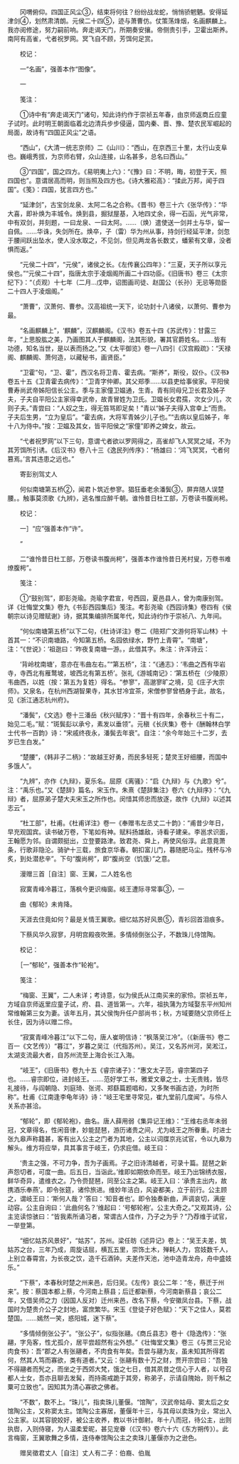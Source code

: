 <!-- { "loadSidebar": true } -->
　　冈喟俯仰。四国正风尘③，结束将何往？纷纷战龙蛇，悄悄骄魍魉。安得延津剑④，划然肃清朗。元侯二十四⑤，迹与萧曹仿。仗策荡烽烟，名画麒麟上。我亦阅修途，努力嗣前响。奔走谒天门，所期奏安攘。帝侧贵引手，卫霍出斯养。南阿有高雀，弋者祝罗网。冥飞自不顾，芳饵何足赏。

　　校记：

　　一“名画”，强善本作“图像”。

　　一

　　笺注：

　　①诗中有“奔走谒天门”诸句，知此诗约作于崇祯五年春，由京师返商丘应童子试时。此时明王朝面临着北边清兵步步侵逼，国内秦、晋、豫、楚农民军崛起的局面，故诗有“四国正风尘”之语。

　　“西山”，《大清一统志京师》二《山川》：“西山，在京西三十里，太行山支阜也。巍峨秀拔，为京师右臂，众山连接，山名甚多，总名曰西山。”

　　③“四国”，国之四方。《易明夷上六》：“《豫》曰：不明，晦，初登于天，照四国也”。意谓居高而明，则当照及四方也。《诗大雅崧高》：“揉此万邦，闻于四国”。《笺》：四国，犹言四方也。”

　　“延津剑”，古宝剑龙泉、太阿二名之合称。《晋书》卷三十六《张华传》：“华大喜，即补焕为丰城令。焕到县，掘狱屋基，入地四丈余，得一石函，光气非常，中有双剑，并刻题，一曰龙泉、一曰太阿。……（焕）遣使送一剑并土与华，留一自佩。……华诛，失剑所在。焕卒，子（雷）华为州从事，持剑行经延平津，剑忽于腰间跃出坠水，使人没水取之，不见剑，但见两龙各长数丈，蟠萦有文章，没者惧而返。”

　　“元侯二十四”，“元侯”，诸侯之长。《左传襄公四年》：“三夏，天子所以享元侯也。”“元侯二十四”，指唐太宗于凌烟阁所画二十四功臣。《旧唐书》卷三《太宗纪下》：“（贞观）十七年（二月…戊申，诏图画司徒、赵国公（长孙）无忌等勋臣二十四人于凌烟阁。”

　　“萧曹”，汉萧何、曹参。汉高祖统一天下，论功封十八诸侯，以萧何、曹参为最。

　　“名画麒麟上”，‘麒麟”，汉麒麟阁。《汉书》卷五十四《苏武传》：甘露三年，“上思股肱之美，乃画图其人于麒麟阁，法其形貌，署其官爵姓名。……皆有功德，知名当世，是以表而扬之。”又《太平御览》卷一八四引《汉宫殿疏》：“天禄阁、麒麟阁、萧何造，以藏秘书，画贤臣。”

　　“卫霍”句，“卫、霍”，西汉名将卫青、霍去病。“斯养”，斯役，奴仆。《汉书》卷五十五《卫青霍去病传》：“卫青字仲卿。其父郑季……以县吏给事侯家。平阳侯曹寿尚武帝姊阳信长公主。季与主家僮卫媪通，生青。青有同母兄卫长君及姊子夫，子夫自平阳公主家得幸武帝，故青冒姓为卫氏。卫媪长女君孺，次女少儿，次则子夫。”青尝曰：“人奴之生，得无笞骂即足矣！”青以“姊子夫得入宫幸上”而贵。子夫后生男，“立为皇后”。“霍去病，大将军青姊少儿子也。”“去病以皇后姊子，年十八为侍中。”按：卫媪及其女，皆平阳侯之“家僮”即养之婢女，故云。

　　“弋者祝罗网”以下三句，意谓弋者欲以罗网得之，高雀却飞人冥冥之域，不为其芳饵所引诱。《后汉书》卷八十三《逸民列传序》：“杨雄曰：‘鸿飞冥冥，弋者何篡焉。’言其违患之远也。”

　　寄彭别驾丈人

　　何似南塘第五桥②，闻君卜筑近参寥。猖狂垂老余潘鬓③，屏弃随人误楚腰。。触事莫须歌《九辨》，逃名惟应醉千朝。谁怜昔日杜工部，万卷读书腹尚枵。

　　校记：

　　一］“应”强善本作“许”。

　　“

　　二“谁怜昔日杜工部，万卷读书腹尚枵”，强善本作谁怜昔日羌村叟，万卷书难燎腹枵”。

　　笺注：

　　①“鼓别驾”，即彭尧瑜。尧瑜字君宣，号西园，夏邑县人，曾为南康别驾。详《壮悔堂文集》卷九《书彭西园集后》笺注。考彭尧瑜《西园诗集》卷四有《侯朝宗以诗见赠赋谢》诗，据其集编排所属年代，知此诗约作于崇祯八、九年间。

　　“何似南塘第五桥”以下二句，《杜诗详注》卷二《陪郑广文游何将军山林》十首其一：“不识南塘路，今知第五桥。名园依绿水，野竹上青霄”。“南塘”，注：“《世说》：‘祖逖曰：‘昨夜复南塘一游。，此借其字。朱注：许浑诗云：

　　‘背岭枕南塘’，意亦在韦曲左右。”“第五桥”，注：“《通志》：‘韦曲之西有华岩寺，寺西北有雁鹜坡，坡西北有第五桥’。张礼《游城南记》：‘第五桥在（少陵原）韦曲西，以姓（按：第五为复姓）得名。“参寥”，高邈寥旷之境，见《庄子大宗师》。又泉名，在杭州西湖智果寺，其水甘冷宜茶，宋僧参寥曾栖身于此，故名，见《浙江通志杭州府》。

　　“潘鬓”，《文选》卷十三潘岳《秋兴赋序》：“晋十有四年，余春秋三十有二，始见二毛。”赋：“斑鬓髟以承兮，素发以垂领”。元稹《长庆集》卷十《酬翰林白学士代书一百韵》诗：“宋戚终夜永，潘鬓去年衰”。自注：“余今年始三十二岁，去岁已生白发。”

　　“楚腰”，《韩非子二柄》：“故越王好勇，而民多轻死；楚灵王好细腰，而国中多饿人”。

　　“九辨”，亦作《九辩》，夏乐名。屈原《离骚》：“启《九辩》与《九歌》兮”。注：“禹乐也。”又《楚辞》篇名，宋玉作。朱熹《楚辞集注》卷六《九辩序》：“《九辩》者，屈原弟子楚大夫宋玉之所作也。闵惜其师忠而放逐，故作《九辩》以述其志云”。

　　“杜工部”，杜甫。《杜甫详注》卷一《奉赠韦左丞丈二十韵》：“甫昔少年日，早充观国宾。读书破万卷，下笔如有神。赋料扬雄敌，诗看子建亲。李邕求识面，王翰愿为邻。自谓颇挺出，立登要路津。致君尧、舜上，再使风俗淳。此意竟萧条，行歌非隐沦。骑驴十三载，旅食京华春。朝扣富儿门，暮随肥马尘。残杯与冷炙，到处潜悲辛”。下句“腹尚枵”，即“腹尚空（饥饿）”之意。

　　漫赠三首［自注］窗、王翼，二人姓名也

　　寂寞青峰冷暮江，落枫今更识梅窗。岐王遭际寻常事③，一

　　曲《郁轮》未肯降。

　　天涯去住竟如何？最是关情王翼歌。细忆姑苏好风景⑤，青衫回首泪痕多。

　　下蔡风华久寂寥，月明宫殿夜吹箫。多情倾倒张公子，不数珠儿侍馆陶。

　　校记：

　　［一“郁轮”，强善本作“轮袍”。

　　笺注：

　　“梅窗、王翼”，二人未详；考诗意，似为侯氏从江南买来的家伶。崇祯五年，方域自京师返里应童子试，府、县、道皆第一。六年，祖执蒲为方域娶东平州知州常维翰第三女为妻。该年五月，其父侯恂升任户部尚书；秋，方域要随父京师任上长住，因为诗以赠二伶。

　　“寂寞青峰冷暮江”以下二句，唐人崔明信诗：“枫落吴江冷”。（《新唐书》卷二百一《文艺传》）“暮江”，岁暮之吴江（代指苏州）。吴江，又名苏州河，吴淞江，太湖支流最大者，自苏州流至上海合长江入海。

　　“岐王”，《旧唐书》卷九十五《睿宗诸子》：“惠文太子范，睿宗第四子也。……睿宗即位，进封岐王。……范好学工书，雅爱文章之士，士无贵贱，皆尽礼接待，与阎朝隐、刘庭琦、张谔、郑繇篇题唱和，又多聚书画古迹，为时所称”。杜甫《江南逢李龟年诗》诗：“岐王宅里寻常见，崔九堂前几度闻”。与伶人关系亦甚洽。

　　“郁轮”，即《郁轮袍》，曲名。唐人薛用弱《集异记王维》：“王维右丞年未弱冠，文章得名，性闲音律，妙能琵琶，游历诸贵之间，尤为岐王之所眷重。时进士张九皋声称籍甚，客有出入公主之门者为其地，公主以词牒京兆试官，令以九皋为解头。维方将应举，具其事言于岐王，仍求庇借。岐王曰：

　　‘贵主之强，不可力争，吾为子画焉。子之旧诗清越者，可录十篇。琵琶之新声怨切者，可度一曲。后五日，当诣此。’维即如期依命而至。岐王乃出锦绣衣服，鲜华奇异，遣维衣之。乃令赍琵琶，同至公主之第。岐王入曰：‘承贵主出内，故携酒乐奉燕’。即令张筵，诸伶旅进。维妙年洁白，风姿都美，立于前行。公主顾之，谓岐王曰：‘斯何人哉？’答曰：‘知音者也’。即令独奏新曲，声调哀切，满座动容。公主自询曰：‘此曲何名？’维起曰：‘号郁轮袍’。公主大奇之。”又观其诗，公主览读惊骇曰：“皆我素所诵习者，常谓古人佳作，乃子之为乎？”乃荐维于试官，一举登第。

　　“细忆姑苏风景好”，“姑苏”，苏州。梁任昉《述异记》卷上：“吴王夫差，筑姑苏之台，三年乃成，周旋诘屈，横瓦五里，崇饰土木，殚耗人力，宫妓数千人，上别立春霄宫，为长夜之饮，造千石酒钟。夫差作天池，池中造青龙舟，舟中盛妓乐。”

　　“下蔡”，本春秋时楚之州来邑，后归吴。《左传》哀公二年：“冬，蔡迁于州来”。按：蔡国本都上蔡，今河南上蔡县；后迁都新蔡，今河南新蔡县；哀公二年，又借吴师之力（因国人反对）迁州来邑，改名下蔡，今安徽凤台县。下蔡，战国时为楚贵介公子之封地，富庶繁华。宋玉《登徒子好色赋》：“天下之佳人，莫若楚国。……嫣然一笑，惑阳城，迷下蔡”。

　　“多情倾倒张公子”。“张公子”，似指张翮。《商丘县志》卷十《隐逸传》：“张翮，字凫客，性尤孤介，居平尝超然有尘外想。”《壮悔堂文集》卷三《与贾三兄论肉食书》：吾“郡之人有张翮者，不肉食有年矣。吾尝与翮为友，虽未知其所得若何，然其人笃而寡欲，类有道者。”又云：张翮有数十万之财，贾开宗尝曰：“吾独不得翮者而髠之，而坐之于西郊大梵，饿之七日，借其夙昔之信心于人者，以号召都人士女，吾亦且聊去发髯，而持斋戒跪于其旁，称弟子，示请自隗始，则千斛之粟可立致也”。因知其为清心寡欲之佛者。

　　“不数”，数不上。“珠儿”，指卖珠儿董偃。“馆陶”，汉武帝姑母、窦太后之女馆陶公主，又称窦太主。馆陶公主寡居，董偃年十三，与其母以卖珠为业，常出入公主家。以其容貌姣好，被公主收养，教以书计御射。年十八而冠，待公主，出则执辔，入则侍寝，为人温柔爱昵，甚见宠眷（《汉书》卷六十六《东方朔传》）。此言梅窗，王翼歌舞之多情，连侍奉馆陶公主之卖珠儿董偃亦为之逊色。

　　赠吴徵君丈人［自注］丈人有二子：伯裔、伯胤

